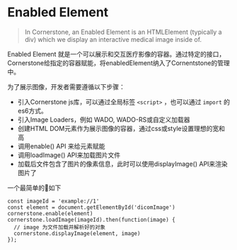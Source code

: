 # Enabled Element

> In Cornerstone, an Enabled Element is an HTMLElement (typically a div) which we display an interactive medical image inside of.

Enabled Element 就是一个可以展示和交互医疗影像的容器。通过特定的接口，Cornerstone给指定的容器赋能，将enabledElement纳入了Cornentstone的管理中。

为了展示图像，开发者需要遵循以下步骤：

* 引入Cornerstone js库，可以通过全局标签 `<script>` ，也可以通过 `import` 的es6方式。
* 引入Image Loaders，例如 WADO, WADO-RS或自定义加载器
* 创建HTML DOM元素作为展示图像的容器，通过css或style设置理想的宽和高
* 调用enable() API 来给元素赋能
* 调用loadImage() API来加载图片文件
* 加载后文件包含了图片的像素信息，此时可以使用displayImage() API来渲染图片了

一个最简单的🌰如下

``` 
const imageId = 'example://1'
const element = document.getElementById('dicomImage')
cornerstone.enable(element)
cornerstone.loadImage(imageId).then(function(image) {
  // image 为文件加载并解析好的对象
  cornerstone.displayImage(element, image)
});
```

